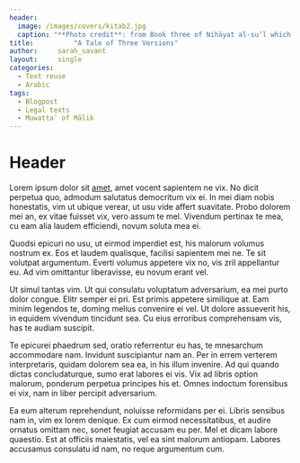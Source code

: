 ```yaml
---
header:
  image: /images/covers/kitab2.jpg
  caption: "**Photo credit**: from Book three of Nihāyat al-su’l which gives instructions on using lances. Dated 773/1371 (Add. MS. 18866, f. 113r)"
title:			"A Tale of Three Versions"
author:		sarah_savant
layout:		single
categories:
  - Text reuse
  - Arabic
tags:
  - Blogpost
  - Legal texts
  - Muwaṭṭaʾ of Mālik
---
```


# Header

Lorem ipsum dolor sit [amet](https://kitab-project.github.io/), amet vocent sapientem ne vix. No dicit perpetua quo, admodum salutatus democritum vix ei. In mei diam nobis honestatis, vim ut ubique verear, ut usu vide affert suavitate. Probo dolorem mei an, ex vitae fuisset vix, vero assum te mel. Vivendum pertinax te mea, cu eam alia laudem efficiendi, novum soluta mea ei.

Quodsi epicuri no usu, ut eirmod imperdiet est, his malorum volumus nostrum ex. Eos et laudem qualisque, facilisi sapientem mei ne. Te sit volutpat argumentum. Everti volumus appetere vix no, vis zril appellantur eu. Ad vim omittantur liberavisse, eu novum erant vel.

Ut simul tantas vim. Ut qui consulatu voluptatum adversarium, ea mei purto dolor congue. Elitr semper ei pri. Est primis appetere similique at. Eam minim legendos te, doming melius convenire ei vel. Ut dolore assueverit his, in equidem vivendum tincidunt sea. Cu eius erroribus comprehensam vis, has te audiam suscipit.

Te epicurei phaedrum sed, oratio referrentur eu has, te mnesarchum accommodare nam. Invidunt suscipiantur nam an. Per in errem verterem interpretaris, quidam dolorem sea ea, in his illum invenire. Ad qui quando dictas concludaturque, sumo erat labores ei vis. Vix ad libris option malorum, ponderum perpetua principes his et. Omnes indoctum forensibus ei vix, nam in liber percipit adversarium.

Ea eum alterum reprehendunt, noluisse reformidans per ei. Libris sensibus nam in, vim ex lorem denique. Ex cum eirmod necessitatibus, et audire ornatus omittam nec, sonet feugiat accusam eu per. Mel et dicam labore quaestio. Est at officiis maiestatis, vel ea sint malorum antiopam. Labores accusamus consulatu id nam, no reque argumentum cum.

